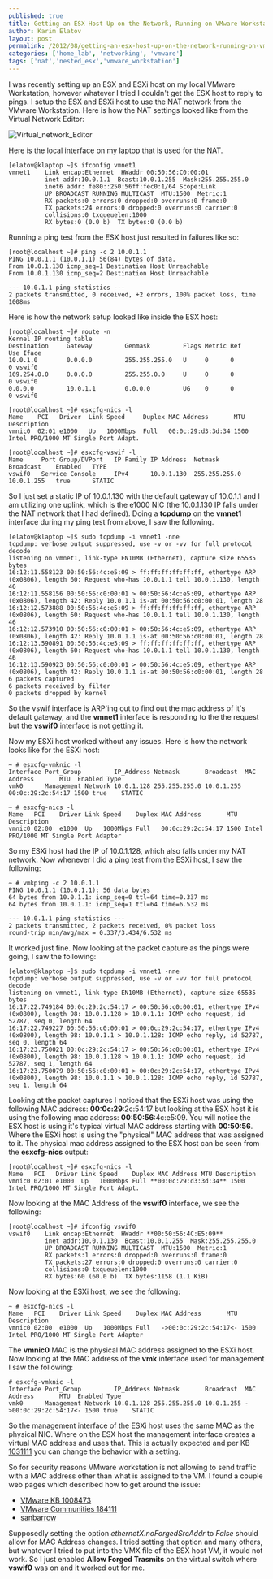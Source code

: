 ```yaml
---
published: true
title: Getting an ESX Host Up on the Network, Running on VMware Workstation
author: Karim Elatov
layout: post
permalink: /2012/08/getting-an-esx-host-up-on-the-network-running-on-vmware-workstation/
categories: ['home_lab', 'networking', 'vmware']
tags: ['nat','nested_esx','vmware_workstation']
---
```


I was recently setting up an ESX and ESXi host on my local VMware Workstation, however whatever I tried I couldn't get the ESX host to reply to pings. I setup the ESX and ESXi host to use the NAT network from the VMware Workstation. Here is how the NAT settings looked like from the Virtual Network Editor:

![Virtual_network_Editor](https://github.com/elatov/uploads/raw/master/2012/04/Virtual_network_Editor.png)

Here is the local interface on my laptop that is used for the NAT.

	[elatov@klaptop ~]$ ifconfig vmnet1
	vmnet1    Link encap:Ethernet  HWaddr 00:50:56:C0:00:01
	          inet addr:10.0.1.1  Bcast:10.0.1.255  Mask:255.255.255.0
	          inet6 addr: fe80::250:56ff:fec0:1/64 Scope:Link
	          UP BROADCAST RUNNING MULTICAST  MTU:1500  Metric:1
	          RX packets:0 errors:0 dropped:0 overruns:0 frame:0
	          TX packets:24 errors:0 dropped:0 overruns:0 carrier:0
	          collisions:0 txqueuelen:1000
	          RX bytes:0 (0.0 b)  TX bytes:0 (0.0 b)


Running a ping test from the ESX host just resulted in failures like so:

	[root@localhost ~]# ping -c 2 10.0.1.1
	PING 10.0.1.1 (10.0.1.1) 56(84) bytes of data.
	From 10.0.1.130 icmp_seq=1 Destination Host Unreachable
	From 10.0.1.130 icmp_seq=2 Destination Host Unreachable

	--- 10.0.1.1 ping statistics ---
	2 packets transmitted, 0 received, +2 errors, 100% packet loss, time 1008ms


Here is how the network setup looked like inside the ESX host:

	[root@localhost ~]# route -n
	Kernel IP routing table
	Destination     Gateway         Genmask         Flags Metric Ref    Use Iface
	10.0.1.0        0.0.0.0         255.255.255.0   U     0      0        0 vswif0
	169.254.0.0     0.0.0.0         255.255.0.0     U     0      0        0 vswif0
	0.0.0.0         10.0.1.1        0.0.0.0         UG    0      0        0 vswif0

	[root@localhost ~]# esxcfg-nics -l
	Name    PCI   Driver  Link Speed     Duplex MAC Address       MTU    Description
	vmnic0  02:01 e1000   Up   1000Mbps  Full   00:0c:29:d3:3d:34 1500   Intel PRO/1000 MT Single Port Adapt.

	[root@localhost ~]# esxcfg-vswif -l
	Name     Port Group/DVPort   IP Family IP Address  Netmask        Broadcast    Enabled   TYPE
	vswif0   Service Console     IPv4      10.0.1.130  255.255.255.0  10.0.1.255   true      STATIC


So I just set a static IP of 10.0.1.130 with the default gateway of 10.0.1.1 and I am utilizing one uplink, which is the e1000 NIC (the 10.0.1.130 IP falls under the NAT network that I had defined). Doing a **tcpdump** on the **vmnet1** interface during my ping test from above, I saw the following.

	[elatov@klaptop ~]$ sudo tcpdump -i vmnet1 -nne
	tcpdump: verbose output suppressed, use -v or -vv for full protocol decode
	listening on vmnet1, link-type EN10MB (Ethernet), capture size 65535 bytes
	16:12:11.558123 00:50:56:4c:e5:09 > ff:ff:ff:ff:ff:ff, ethertype ARP (0x0806), length 60: Request who-has 10.0.1.1 tell 10.0.1.130, length 46
	16:12:11.558156 00:50:56:c0:00:01 > 00:50:56:4c:e5:09, ethertype ARP (0x0806), length 42: Reply 10.0.1.1 is-at 00:50:56:c0:00:01, length 28
	16:12:12.573888 00:50:56:4c:e5:09 > ff:ff:ff:ff:ff:ff, ethertype ARP (0x0806), length 60: Request who-has 10.0.1.1 tell 10.0.1.130, length 46
	16:12:12.573910 00:50:56:c0:00:01 > 00:50:56:4c:e5:09, ethertype ARP (0x0806), length 42: Reply 10.0.1.1 is-at 00:50:56:c0:00:01, length 28
	16:12:13.590891 00:50:56:4c:e5:09 > ff:ff:ff:ff:ff:ff, ethertype ARP (0x0806), length 60: Request who-has 10.0.1.1 tell 10.0.1.130, length 46
	16:12:13.590923 00:50:56:c0:00:01 > 00:50:56:4c:e5:09, ethertype ARP (0x0806), length 42: Reply 10.0.1.1 is-at 00:50:56:c0:00:01, length 28
	6 packets captured
	6 packets received by filter
	0 packets dropped by kernel


So the vswif interface is ARP'ing out to find out the mac address of it's default gateway, and the **vmnet1** interface is responding to the the request but the **vswif0** interface is not getting it.

Now my ESXi host worked without any issues. Here is how the network looks like for the ESXi host:

	~ # esxcfg-vmknic -l
	Interface Port_Group         IP_Address Netmask       Broadcast  MAC Address       MTU  Enabled Type
	vmk0      Management Network 10.0.1.128 255.255.255.0 10.0.1.255 00:0c:29:2c:54:17 1500 true    STATIC

	~ # esxcfg-nics -l
	Name   PCI    Driver Link Speed    Duplex MAC Address       MTU  Description
	vmnic0 02:00  e1000  Up   1000Mbps Full   00:0c:29:2c:54:17 1500 Intel PRO/1000 MT Single Port Adapter


So my ESXi host had the IP of 10.0.1.128, which also falls under my NAT network. Now whenever I did a ping test from the ESXi host, I saw the following:

	~ # vmkping -c 2 10.0.1.1
	PING 10.0.1.1 (10.0.1.1): 56 data bytes
	64 bytes from 10.0.1.1: icmp_seq=0 ttl=64 time=0.337 ms
	64 bytes from 10.0.1.1: icmp_seq=1 ttl=64 time=6.532 ms

	--- 10.0.1.1 ping statistics ---
	2 packets transmitted, 2 packets received, 0% packet loss
	round-trip min/avg/max = 0.337/3.434/6.532 ms


It worked just fine. Now looking at the packet capture as the pings were going, I saw the following:

	[elatov@klaptop ~]$ sudo tcpdump -i vmnet1 -nne
	tcpdump: verbose output suppressed, use -v or -vv for full protocol decode
	listening on vmnet1, link-type EN10MB (Ethernet), capture size 65535 bytes
	16:17:22.749184 00:0c:29:2c:54:17 > 00:50:56:c0:00:01, ethertype IPv4 (0x0800), length 98: 10.0.1.128 > 10.0.1.1: ICMP echo request, id 52787, seq 0, length 64
	16:17:22.749227 00:50:56:c0:00:01 > 00:0c:29:2c:54:17, ethertype IPv4 (0x0800), length 98: 10.0.1.1 > 10.0.1.128: ICMP echo reply, id 52787, seq 0, length 64
	16:17:23.750021 00:0c:29:2c:54:17 > 00:50:56:c0:00:01, ethertype IPv4 (0x0800), length 98: 10.0.1.128 > 10.0.1.1: ICMP echo request, id 52787, seq 1, length 64
	16:17:23.750079 00:50:56:c0:00:01 > 00:0c:29:2c:54:17, ethertype IPv4 (0x0800), length 98: 10.0.1.1 > 10.0.1.128: ICMP echo reply, id 52787, seq 1, length 64


Looking at the packet captures I noticed that the ESXi host was using the following MAC address: **00:0c:29**:2c:54:17 but looking at the ESX host it is using the following mac address: **00:50:56**:4c:e5:09. You will notice the ESX host is using it's typical virtual MAC address starting with **00:50:56**. Where the ESXi host is using the "physical" MAC address that was assigned to it. The physical mac address assigned to the ESX host can be seen from the **esxcfg-nics** output:

	[root@localhost ~]# esxcfg-nics -l
	Name   PCI   Driver Link Speed    Duplex MAC Address MTU Description
	vmnic0 02:01 e1000  Up   1000Mbps Full **00:0c:29:d3:3d:34** 1500 Intel PRO/1000 MT Single Port Adapt.


Now looking at the MAC Address of the **vswif0** interface, we see the following:

	[root@localhost ~]# ifconfig vswif0
	vswif0    Link encap:Ethernet  HWaddr **00:50:56:4C:E5:09**
	          inet addr:10.0.1.130  Bcast:10.0.1.255  Mask:255.255.255.0
	          UP BROADCAST RUNNING MULTICAST  MTU:1500  Metric:1
	          RX packets:1 errors:0 dropped:0 overruns:0 frame:0
	          TX packets:27 errors:0 dropped:0 overruns:0 carrier:0
	          collisions:0 txqueuelen:1000
	          RX bytes:60 (60.0 b)  TX bytes:1158 (1.1 KiB)


Now looking at the ESXi host, we see the following:

	~ # esxcfg-nics -l
	Name   PCI    Driver Link Speed    Duplex MAC Address       MTU  Description
	vmnic0 02:00  e1000  Up   1000Mbps Full   ->00:0c:29:2c:54:17<- 1500 Intel PRO/1000 MT Single Port Adapter


The **vmnic0** MAC is the physical MAC address assigned to the ESXi host. Now looking at the MAC address of the **vmk** interface used for management I saw the following:

	# esxcfg-vmknic -l
	Interface Port_Group         IP_Address Netmask       Broadcast  MAC Address       MTU  Enabled Type
	vmk0      Management Network 10.0.1.128 255.255.255.0 10.0.1.255 ->00:0c:29:2c:54:17<- 1500 true    STATIC


So the management interface of the ESXi host uses the same MAC as the physical NIC. Where on the ESX host the management interface creates a virtual MAC address and uses that. This is actually expected and per KB [1031111](http://kb.vmware.com/kb/1031111) you can change the behavior with a setting.

So for security reasons VMware workstation is not allowing to send traffic with a MAC address other than what is assigned to the VM. I found a couple web pages which described how to get around the issue: 

* [VMware KB 1008473](http://kb.vmware.com/kb/1008473)
* [VMware Communities 184111](http://communities.vmware.com/thread/184111)
* [sanbarrow](http://sanbarrow.com/vmx/vmx-network-advanced.html)

Supposedly setting the option *ethernetX.noForgedSrcAddr* to *False* should allow for MAC Address changes. I tried setting that option and many others, but whatever I tried to put into the VMX file of the ESX host VM, it would not work. So I just enabled **Allow Forged Trasmits** on the virtual switch where **vswif0** was on and it worked out for me.
